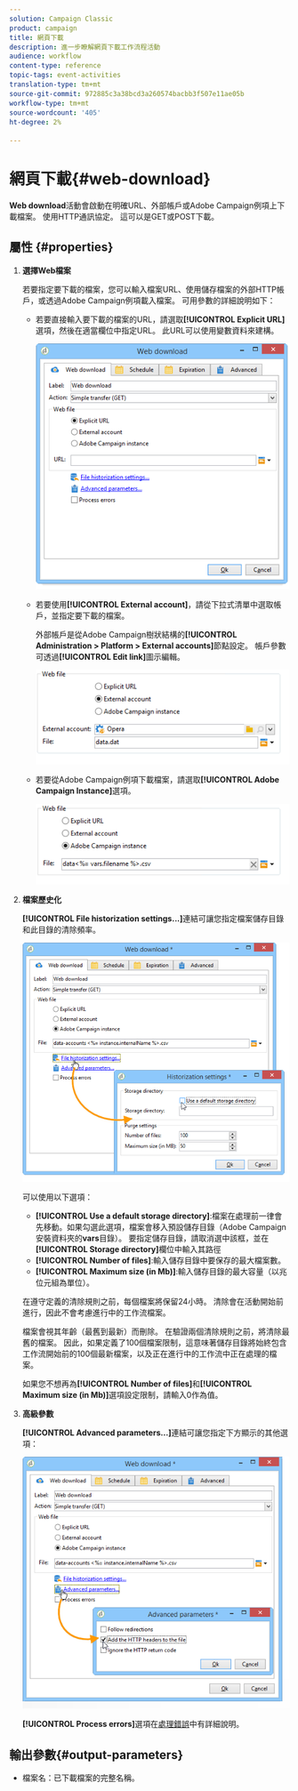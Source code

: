 ```yaml
---
solution: Campaign Classic
product: campaign
title: 網頁下載
description: 進一步瞭解網頁下載工作流程活動
audience: workflow
content-type: reference
topic-tags: event-activities
translation-type: tm+mt
source-git-commit: 972885c3a38bcd3a260574bacbb3f507e11ae05b
workflow-type: tm+mt
source-wordcount: '405'
ht-degree: 2%

---
```



# 網頁下載{#web-download}

**Web download**&#x200B;活動會啟動在明確URL、外部帳戶或Adobe Campaign例項上下載檔案。 使用HTTP通訊協定。 這可以是GET或POST下載。

## 屬性 {#properties}

1. **選擇Web檔案**

   若要指定要下載的檔案，您可以輸入檔案URL、使用儲存檔案的外部HTTP帳戶，或透過Adobe Campaign例項載入檔案。 可用參數的詳細說明如下：

   * 若要直接輸入要下載的檔案的URL，請選取&#x200B;**[!UICONTROL Explicit URL]**&#x200B;選項，然後在適當欄位中指定URL。 此URL可以使用變數資料來建構。

      ![](assets/download_web_edit.png)

   * 若要使用&#x200B;**[!UICONTROL External account]**，請從下拉式清單中選取帳戶，並指定要下載的檔案。

      外部帳戶是從Adobe Campaign樹狀結構的&#x200B;**[!UICONTROL Administration > Platform > External accounts]**&#x200B;節點設定。 帳戶參數可透過&#x200B;**[!UICONTROL Edit link]**&#x200B;圖示編輯。

      ![](assets/download_web_edit_external.png)

   * 若要從Adobe Campaign例項下載檔案，請選取&#x200B;**[!UICONTROL Adobe Campaign Instance]**&#x200B;選項。

      ![](assets/download_web_edit_instance.png)

1. **檔案歷史化**

   **[!UICONTROL File historization settings...]**&#x200B;連結可讓您指定檔案儲存目錄和此目錄的清除頻率。

   ![](assets/download_web_edit_hist.png)

   可以使用以下選項：

   * **[!UICONTROL Use a default storage directory]**:檔案在處理前一律會先移動。如果勾選此選項，檔案會移入預設儲存目錄（Adobe Campaign安裝資料夾的&#x200B;**vars**&#x200B;目錄）。 要指定儲存目錄，請取消選中該框，並在&#x200B;**[!UICONTROL Storage directory]**&#x200B;欄位中輸入其路徑
   * **[!UICONTROL Number of files]**:輸入儲存目錄中要保存的最大檔案數。
   * **[!UICONTROL Maximum size (in Mb)]**:輸入儲存目錄的最大容量（以兆位元組為單位）。

   在遵守定義的清除規則之前，每個檔案將保留24小時。 清除會在活動開始前進行，因此不會考慮進行中的工作流檔案。

   檔案會視其年齡（最舊到最新）而刪除。 在驗證兩個清除規則之前，將清除最舊的檔案。 因此，如果定義了100個檔案限制，這意味著儲存目錄將始終包含工作流開始前的100個最新檔案，以及正在進行中的工作流中正在處理的檔案。

   如果您不想再為&#x200B;**[!UICONTROL Number of files]**&#x200B;和&#x200B;**[!UICONTROL Maximum size (in Mb)]**&#x200B;選項設定限制，請輸入0作為值。

1. **高級參數**

   **[!UICONTROL Advanced parameters...]**&#x200B;連結可讓您指定下方顯示的其他選項：

   ![](assets/download_web_edit_advanced.png)

   **[!UICONTROL Process errors]**&#x200B;選項在[處理錯誤](../../workflow/using/monitoring-workflow-execution.md#processing-errors)中有詳細說明。

## 輸出參數{#output-parameters}

* 檔案名：已下載檔案的完整名稱。
